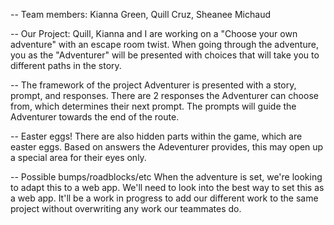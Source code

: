 -- Team members:
Kianna Green, Quill Cruz, Sheanee Michaud

-- Our Project:
Quill, Kianna and I are working on a "Choose your own adventure" with an escape room twist. 
When going through the adventure, you as the "Adventurer" will be presented with choices that will take you to different paths in the story. 

-- The framework of the project
Adventurer is presented with a story, prompt, and responses. There are 2 responses the Adventurer can choose from,
which determines their next prompt. The prompts will guide the Adventurer towards the end of the route.

-- Easter eggs! 
There are also hidden parts within the game, which are easter eggs. Based on answers the Adeventurer provides, this may open up a special area for their eyes only. 

-- Possible bumps/roadblocks/etc
When the adventure is set, we're looking to adapt this to a web app. We'll need to look into the best way to set this as a web app.
It'll be a work in progress to add our different work to the same project without overwriting any work our teammates do. 